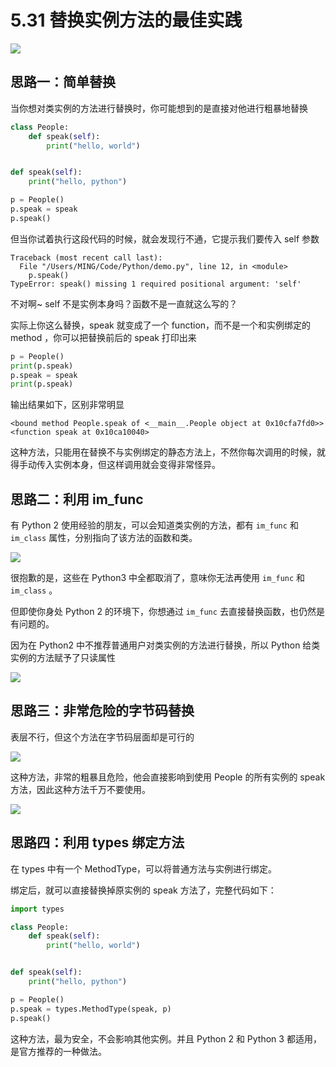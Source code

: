 # 5.31 替换实例方法的最佳实践

![](http://image.iswbm.com/20200804124133.png)

## 思路一：简单替换

当你想对类实例的方法进行替换时，你可能想到的是直接对他进行粗暴地替换

```python
class People:
    def speak(self):
        print("hello, world")


def speak(self):
    print("hello, python")

p = People()
p.speak = speak
p.speak()
```

但当你试着执行这段代码的时候，就会发现行不通，它提示我们要传入 self 参数

```
Traceback (most recent call last):
  File "/Users/MING/Code/Python/demo.py", line 12, in <module>
    p.speak()
TypeError: speak() missing 1 required positional argument: 'self'
```

不对啊~ self 不是实例本身吗？函数不是一直就这么写的？

实际上你这么替换，speak 就变成了一个 function，而不是一个和实例绑定的 method ，你可以把替换前后的 speak 打印出来

```python
p = People()
print(p.speak)
p.speak = speak
print(p.speak)
```

输出结果如下，区别非常明显

```
<bound method People.speak of <__main__.People object at 0x10cfa7fd0>>
<function speak at 0x10ca10040>
```

这种方法，只能用在替换不与实例绑定的静态方法上，不然你每次调用的时候，就得手动传入实例本身，但这样调用就会变得非常怪异。

## 思路二：利用 im_func

有 Python 2 使用经验的朋友，可以会知道类实例的方法，都有 `im_func` 和 `im_class` 属性，分别指向了该方法的函数和类。

![](http://image.iswbm.com/20210328111610.png)

很抱歉的是，这些在 Python3 中全都取消了，意味你无法再使用  `im_func` 和 `im_class` 。

但即使你身处 Python 2 的环境下，你想通过 `im_func` 去直接替换函数，也仍然是有问题的。

因为在 Python2 中不推荐普通用户对类实例的方法进行替换，所以 Python 给类实例的方法赋予了只读属性

![](http://image.iswbm.com/20210328111904.png)

## 思路三：非常危险的字节码替换

表层不行，但这个方法在字节码层面却是可行的

![](http://image.iswbm.com/20210328112231.png)

这种方法，非常的粗暴且危险，他会直接影响到使用 People 的所有实例的 speak 方法，因此这种方法千万不要使用。

![](http://image.iswbm.com/20210328112501.png)

## 思路四：利用 types 绑定方法

在 types 中有一个 MethodType，可以将普通方法与实例进行绑定。

绑定后，就可以直接替换掉原实例的 speak 方法了，完整代码如下：

```python
import types

class People:
    def speak(self):
        print("hello, world")


def speak(self):
    print("hello, python")

p = People()
p.speak = types.MethodType(speak, p)
p.speak()
```

这种方法，最为安全，不会影响其他实例。并且 Python 2 和 Python 3 都适用，是官方推荐的一种做法。

